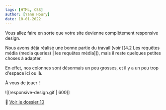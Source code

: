 ```yaml
---
tags: [HTML, CSS]
author: [Yann Houry]
date: 10-01-2022
---
```


Vous allez faire en sorte que votre site devienne complètement responsive design. 

Nous avons déjà réalisé une bonne partie du travail (voir [[4.2 Les requêtes média (media queries) | les requêtes média]]), mais il reste quelques petites choses à adapter.

En effet, nos colonnes sont désormais un peu grosses, et il y a un peu trop d'espace ici ou là.

À vous de jouer !

![[responsive-design.gif | 600]]

📁 [Voir le dossier 10](https://app.box.com/s/wzc7zdwnhmrypn66z5pct2e7uc57aijk)
